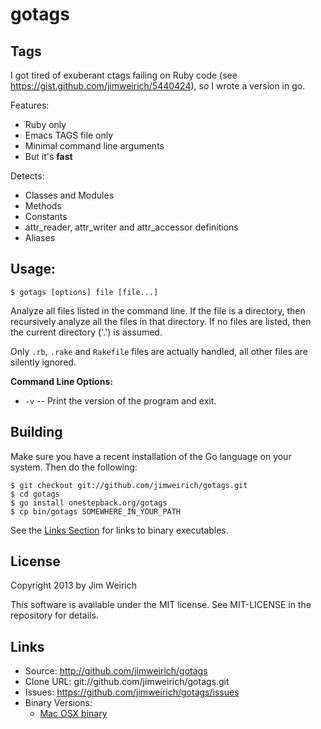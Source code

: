 # gotags

## Tags

I got tired of exuberant ctags failing on Ruby code (see
https://gist.github.com/jimweirich/5440424), so I wrote a version in
go.

Features:

* Ruby only
* Emacs TAGS file only
* Minimal command line arguments
* But it's **fast**

Detects:

* Classes and Modules
* Methods
* Constants
* attr_reader, attr_writer and attr_accessor definitions
* Aliases

## Usage:

```
$ gotags [options] file [file...]
```

Analyze all files listed in the command line. If the file is a
directory, then recursively analyze all the files in that directory.
If no files are listed, then the current directory ('.') is assumed.

Only <code>.rb</code>, <code>.rake</code> and <code>Rakefile</code>
files are actually handled, all other files are silently ignored.

**Command Line Options:**

* <code>-v</code> -- Print the version of the program and exit.

## Building

Make sure you have a recent installation of the Go language on your
system.  Then do the following:

```
$ git checkout git://github.com/jimweirich/gotags.git
$ cd gotags
$ go install onestepback.org/gotags
$ cp bin/gotags SOMEWHERE_IN_YOUR_PATH
```

See the [Links Section](#links) for links to binary executables.

## License

Copyright 2013 by Jim Weirich

This software is available under the MIT license.  See MIT-LICENSE in
the repository for details.

## Links

* Source: http://github.com/jimweirich/gotags
* Clone URL: git://github.com/jimweirich/gotags.git
* Issues: https://github.com/jimweirich/gotags/issues
* Binary Versions:
  * [Mac OSX binary](http://onestepback.org/download/gotags-1.0.0-darwin-x86_64.tgz "TGZ File")

<!--  LocalWords:  executables
 -->
